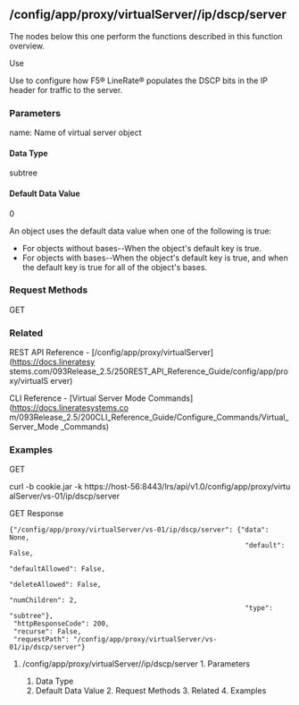 ## /config/app/proxy/virtualServer/<name>/ip/dscp/server

The nodes below this one perform the functions described in this function
overview.

Use

Use to configure how F5® LineRate® populates the DSCP bits in the IP header
for traffic to the server.

### Parameters

name: Name of virtual server object

#### Data Type

subtree

#### Default Data Value

0

An object uses the default data value when one of the following is true:

  * For objects without bases--When the object's default key is true.
  * For objects with bases--When the object's default key is true, and when the default key is true for all of the object's bases.

### Request Methods

GET

### Related

REST API Reference - [/config/app/proxy/virtualServer](https://docs.lineratesy
stems.com/093Release_2.5/250REST_API_Reference_Guide/config/app/proxy/virtualS
erver)

CLI Reference - [Virtual Server Mode Commands](https://docs.lineratesystems.co
m/093Release_2.5/200CLI_Reference_Guide/Configure_Commands/Virtual_Server_Mode
_Commands)

### Examples

GET

curl -b cookie.jar -k https://host-56:8443/lrs/api/v1.0/config/app/proxy/virtu
alServer/vs-01/ip/dscp/server

GET Response

    
    {"/config/app/proxy/virtualServer/vs-01/ip/dscp/server": {"data": None,
                                                               "default": False,
                                                               "defaultAllowed": False,
                                                               "deleteAllowed": False,
                                                               "numChildren": 2,
                                                               "type": "subtree"},
     "httpResponseCode": 200,
     "recurse": False,
     "requestPath": "/config/app/proxy/virtualServer/vs-01/ip/dscp/server"}
    

  1. /config/app/proxy/virtualServer/<name>/ip/dscp/server
    1. Parameters
      1. Data Type
      2. Default Data Value
    2. Request Methods
    3. Related
    4. Examples

